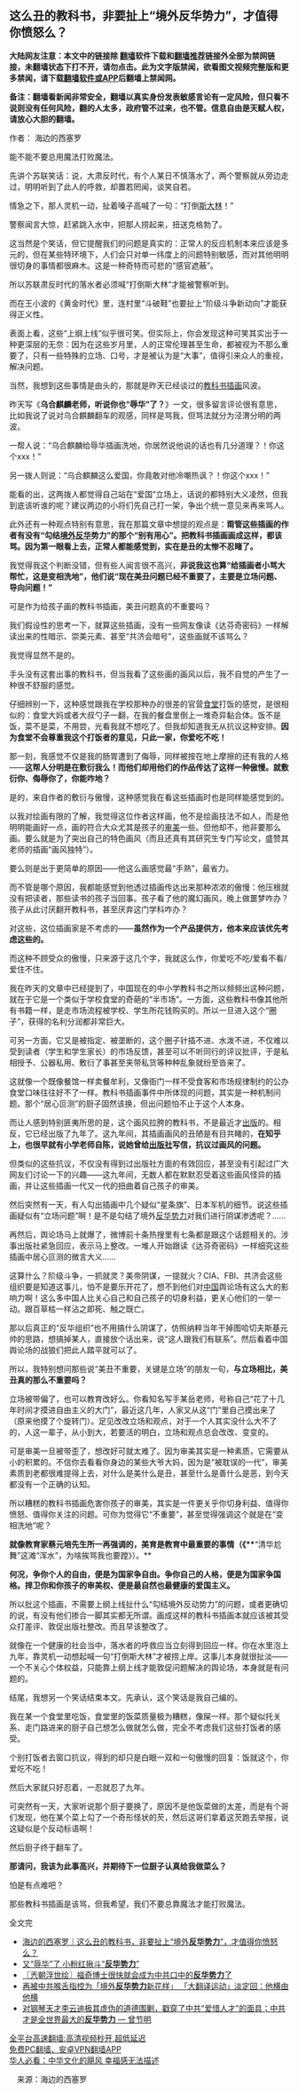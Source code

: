  <!-- 面包屑导航 --> <h2>这么丑的教科书，非要扯上“境外反华势力”，才值得你愤怒么？</h2> <p class="notice"><b>大陆网友注意：本文中的链接除 <a href="https://github.com/bannedbook/fanqiang" >翻墙</a>软件下载和<a href="https://github.com/killgcd/justmysocks/blob/master/README.md">翻墙推荐</a>链接外全部为禁网链接，未翻墙状态下打不开，请勿点击。此为文字版禁闻，欲看图文视频完整版和更多禁闻，请下载<a href="https://github.com/bannedbook/fanqiang">翻墙软件或APP</a>后翻墙上禁闻网。</p><p>备注：翻墙看新闻非常安全，翻墙以真实身份发表敏感言论有一定风险，但只看不说则没有任何风险，翻的人太多，政府管不过来，也不管。信息自由是天赋人权，请放心大胆的翻墙。</b></p>  <div class="entry"> <p>作者： 海边的西塞罗</p> <p>能不能不要总用魔法打败魔法。</p> <p>先讲个苏联笑话：说，大肃反时代，有个人某日不慎落水了，两个警察就从旁边走过，明明听到了此人的呼救，却置若罔闻，谈笑自若。</p> <p>情急之下，那人灵机一动，扯着嗓子高喊了一句：“打倒<span class='wp_keywordlink'><a href="https://www.bannedbook.org/forum2/topic1256.html" title="斯大林（上、中、下册）" target="_blank">斯大林</a></span>！”</p> <p>警察闻言大惊，赶紧跳入水中，把那人捞起来，扭送克格勃了。</p> <p>这当然是个笑话，但它提醒我们的问题是真实的：正常人的反应机制本来应该是多元的，但在某些特环境下，人们会只对单一纬度上的问题特别敏感，而对其他明明很切身的事情都很麻木。这是一种奇特而可悲的“感官遮蔽”。</p> <p>所以苏联肃反时代的落水者必须喊“打倒斯大林”才能被警察听到。</p> <p>而在王小波的《黄金时代》里，连村里“斗破鞋”也要扯上“阶级斗争新动向”才能获得正义性。</p> <p>表面上看，这些“上纲上线”似乎很可笑。但实际上，你会发现这种可笑其实出于一种更深层的无奈：因为在这些岁月里，人的正常伦理甚至生命，都被视为不那么重要了，只有一些特殊的立场、口号，才是被认为是“大事”，值得引来众人的重视，解决问题。</p> <p>当然，我想到这些事情是由头的，那就是昨天已经谈过的<a href="https://www.bannedbook.org/bnews/tag/%E6%95%99%E7%A7%91%E4%B9%A6/" class="st_tag internal_tag" rel="tag" title="标签 教科书 下的日志">教科书</a><a href="https://www.bannedbook.org/bnews/tag/%E6%8F%92%E7%94%BB/" class="st_tag internal_tag" rel="tag" title="标签 插画 下的日志">插画</a>风波。</p> <p>昨天写《<strong>乌合麒麟老师，听说你也“辱华”了？</strong>》一文，很多留言评论很有意思，比如我说了说对乌合麒麟翻车的观感，同样是骂我，但骂法就分为泾渭分明的两波。</p> <p>一帮人说：“乌合麒麟给辱华插画洗地，你居然说他说的话也有几分道理？！你这个xxx！”</p> <p>另一拨人则说：“乌合麒麟这么爱国，你竟敢对他冷嘲热讽？！你这个xxx！”</p> <p>能看的出，这两拨人都觉得自己站在“爱国”立场上，话说的都特别大义凌然，但我到底该听谁的呢？建议两边的小将们先自己打一架，争出个统一意见来再来骂人。</p>  <p>此外还有一种观点特别有意思，我在那篇文章中想提的观点是：<strong>甭管这些插画的作者有没有“勾结<a href="https://www.bannedbook.org/bnews/tag/%E5%A2%83%E5%A4%96/" class="st_tag internal_tag" rel="tag" title="标签 境外 下的日志">境外</a><a href="https://www.bannedbook.org/bnews/tag/%e5%8f%8d%e5%8d%8e/" class="st_tag internal_tag" rel="tag" title="标签 反华 下的日志">反华</a>势力”的那个“别有用心”。把教科书插画画成这样，都该骂。因为第一眼看上去，正常人都能感觉到，实在是丑的太惨不忍睹了。</strong></p> <p>我觉得我这个判断没错，但有些人闻言很不高兴，<strong>非说我这也算“给插画者小骂大帮忙，这是变相洗地”，他们说“现在美丑问题已经不重要了，主要是立场问题、导向问题！”</strong></p> <p>可是作为给孩子画的教科书插画，美丑问题真的不重要吗？</p> <p>我们假设性的思考一下，就算这些插画，没有一些网友像读《达芬奇密码》一样解读出来的性暗示、崇美元素、甚至“共济会暗号”，这些画就不该骂么？</p> <p>我觉得显然不是的。</p> <p>手头没有这套出事的教科书，但当我看了这些画的画风以后，我不自觉的产生了一种很不舒服的感觉。</p> <p>仔细辨别一下，这种感觉跟我在学校那种办的很差的官营<a href="https://www.bannedbook.org/bnews/tag/%e9%a3%9f%e5%a0%82/" class="st_tag internal_tag" rel="tag" title="标签 食堂 下的日志">食堂</a>打饭的感觉，是很相似的：食堂大妈或者大叔勺子一翻，在我的餐盘里倒上一堆奇异黏合体。饭不是饭，菜不是菜，不用尝，光看我就不想吃了。但我却知道我无从抗议这种安排。<strong>因为食堂不会尊重我这个打饭者的意见，只此一家，你爱吃不吃！</strong></p> <p>那一刻，我感觉不仅是我的肠胃遭到了侮辱，同样被按在地上摩擦的还有我的人格——<strong>这帮人分明是在敷衍我么！而他们却用他们的作品传达了这样一种傲慢。就敷衍你、侮辱你了，你能咋地？</strong></p> <p>是的，来自作者的敷衍与傲慢，这种感觉我在看这些插画时也是同样能感觉到的。</p> <p>以我对绘画有限的了解，我觉得这位作者这样画，他不是绘画技法不如人，而是他明明能画好一点，画的符合大众尤其是孩子的<a href="https://www.bannedbook.org/bnews/tag/%E5%AE%A1%E7%BE%8E/" class="st_tag internal_tag" rel="tag" title="标签 审美 下的日志">审美</a>一些。但他却不，他非要那么画。要么就是为了突出自己的特色画风（而且还真有其研究生专门写论文，盛赞其老师的插画“画风独特”）。</p> <p>要么则是出于更简单的原因——他这么画感觉最“手熟”，最省力。</p> <p>而不管是哪个原因，我都能感觉到他透过插画传达出来那种浓浓的傲慢：他压根就没有把读者，那些读书的孩子当回事。孩子看了他的魔幻画风，晚上做噩梦咋办？孩子从此讨厌翻开教科书，甚至厌弃这门学科咋办？</p> <p>对这些，这位插画家是不考虑的——<strong>虽然作为一个产品提供方，他本来应该优先考虑这些的。</strong></p> <p>而这种不顾受众的傲慢，只来源于这几个字，我就这么作，你爱吃不吃/爱看不看/爱住不住。</p>  <p>我在昨天的文章中已经提到了，中国现在的中小学教科书之所以频频出这种问题，就在于它是一个类似于学校食堂的奇葩的“半市场”。一方面，这些教科书像其他所有书籍一样，是走市场流程被学校、学生所花钱购买的。所以一旦进入这个“圈子”，获得的名利分润都非常巨大。</p> <p>可另一方面，它又是被指定、被垄断的，这个圈子针插不进、水泼不进，不仅难以受到读者（学生和学生家长）的市场反馈，甚至可以不听同行的评议批评，于是私相授予、公器私用、敷衍了事甚至夹带私货等种种乱象就纷至沓来了。</p> <p>这就像一个既像餐馆一样卖餐牟利，又像衙门一样不受食客和市场规律制约的公办食堂口味往往好不了一样。教科书插画事件中所体现的问题，其实是一种机制问题。那个“居心叵测”的厨子固然该换，但出问题怕不止于这个人本身。</p> <p>而让人感到特别匪夷所思的是，这个画风拉胯的教科书，不是最近才<a href="https://www.bannedbook.org/bnews/tag/%E5%87%BA%E7%89%88/" class="st_tag internal_tag" rel="tag" title="标签 出版 下的日志">出版</a>的。相反，它已经出版了九年了。这九年间，其插画画风的丑陋是有目共睹的，<strong>在知乎上，也很早就有小学老师自陈，说她曾给<a href="https://www.bannedbook.org/bnews/tag/%E5%87%BA%E7%89%88%E7%A4%BE/" class="st_tag internal_tag" rel="tag" title="标签 出版社 下的日志">出版社</a>写信，抗议过画风的问题。</strong></p> <p>但类似的这些抗议，不仅没有得到过出版社方面的有效回应，甚至没有引起过广大网友们讨论一下的兴趣——这九年间，无数人都在默默忍受着这些画风怪异的插画，并让这些插画一代又一代的扭曲着自己孩子的审美。</p> <p>然后突然有一天，有人勾出插画中几个疑似“星条旗”、日本军机的细节。说这些插画疑似有“立场问题”啊！是不是勾结了境外<a href="https://www.bannedbook.org/bnews/tag/%e5%8f%8d%e5%8d%8e%e5%8a%bf%e5%8a%9b/" class="st_tag internal_tag" rel="tag" title="标签 反华势力 下的日志">反华势力</a>对我们进行阴谋渗透呢？……</p> <p>再然后，舆论场马上就爆了，微博前十条热搜里有七条都是跟这个话题相关的。涉事出版社紧急回应，表示马上整改。一堆人开始跟读《达芬奇密码》一样细究这些插画中居心叵测的微言大义……</p> <p>这算什么？阶级斗争，一抓就灵？美帝阴谋，一提就火？CIA、FBI、共济会这些组织要是知道这事儿，怕不是要乐开花了，想不到他们对<span class='wp_keywordlink_affiliate'><a href="https://www.bannedbook.org/" title="中国" target="_blank">中国</a></span>舆论场有这么大的影响力啊！这么多中国人比关心自己和自己孩子的切身利益，更关心他们的一举一动。跟百草枯一样沾之即死、触之既亡。</p> <p>那以后真正的“反华组织”也不用搞什么阴谋了，仿照纳粹当年干掉图哈切夫斯基元帅的思路，想搞掉某人，直接放个话出来，说“这人跟我们有联系”。然后看着中国舆论场的战狼们把此人踏平就可以了。</p> <p>所以，我特别想问那些说“美丑不重要，关键是立场”的朋友一句，<strong>与立场相比，美丑真的那么不重要吗？</strong></p> <p>立场被带偏了，也可以教育改好么。你看知名写手某岳老师，号称自己“花了十几年时间才摸进自由主义的大门”，最近这几年，人家又从这“门”里自己摸出来了（原来他摸了个旋转门）。足见改改立场和观点，对于一个人其实没什么大不了的，人这一辈子，从小到大，若要活的明白，立场和观点总会改改、变变的。</p> <p>可是审美一旦被带歪了，想改好可就太难了。因为审美其实是一种素质，它需要从小的积累的。不信你去看看你身边的某些大爷大妈，因为是“被耽误的一代”，审美素质到老都很难提得上去，对什么是美什么是丑，甚至什么是善什么是恶，到今天都没有一个正确的认知。</p> <p>所以糟糕的教科书插画危害你孩子的审美，其实是一件更关乎你切身利益、值得你愤怒、值得你关注的问题。可你为觉得它“不重要”，甚至觉得强调这个就是在“变相洗地”呢？</p> <p><strong>就像教育家蔡元培先生所一再强调的，美育是教育中最重要的事情（《**</strong>“清华尬舞”这滩“浑水”，为啥挨骂我也要蹚》）。**</p>  <p><strong>何况，争你个人的自由，便是为国家争自由。争你自己的人格，便是为国家争国格。捍卫你和你孩子的审美权、便是最自然也最健康的爱国主义。</strong></p> <p>所以批这个插画，不需要上纲上线扯什么“勾结境外反动势力”的问题，或者更确切的说，有没有他们掺合一脚其实都无所谓。画成这样的教科书插画本就应该被其受众打差评、敦促出版社整改。而且早该整改了。</p> <p>就像在一个健康的社会当中，落水者的呼救应当立刻得到回应一样。你在水里泡上九年，靠灵机一动想起喊一句“打倒斯大林”才被捞上岸。这事儿本身就很扯淡——一个不关心个体权益，只能靠上纲上线才能敦促问题解决的舆论场，本身就是有问题的。</p> <p>结尾，我想另一个笑话结束本文。先承认，这个笑话是我自己编的。</p> <p>我在某一个食堂里吃饭，食堂里的饭菜质量极为糟糕，像屎一样。那个疑似托关系、走门路进来的厨子自己想怎么做就怎么做，完全不考虑我们这些打饭者的感受。</p> <p>个别打饭者去窗口抗议，得到的却只是白眼一双和一句傲慢的回复：饭就这个，你爱吃不吃！</p> <p>然后大家就只好忍着，一忍就忍了九年。</p> <p>可突然有一天，大家听说那个厨子要换了，原因不是他饭菜做的太差，而是有个哥们发现，他在某个菜上勾了一个奇形怪状的芡，然后这哥们拿着这芡跑去举报，说这疑似是个反动标语啊！</p> <p>然后厨子终于翻车了。</p> <p><strong>那请问，我该为此事高兴，并期待下一位厨子认真给我做菜么？</strong></p> <p>怕是有点难吧？</p> <p>那些教科书插画是该骂，但我希望，我们不要总靠魔法才能打败魔法。</p> <p>全文完</p> <div id="taboola-mid-1"></div>  <ul class='op-related-articles' title='相关阅读'> <li><a href='https://www.bannedbook.org/bnews/baitai/20220530/1739392.html' target='_blank'>海边的西塞罗｜这么丑的教科书，非要扯上“境外<b>反华势力</b>”，才值得你愤怒么？</a></li> <li><a href='https://www.bannedbook.org/bnews/renquan/20220529/1738918.html' target='_blank'>又“辱华”了 小粉红揪斗“<b>反华势力</b>”</a></li> <li><a href='https://www.bannedbook.org/bnews/ssgc/20220507/1729598.html' target='_blank'>〖兲朝浮世绘〗福奇博士很快就会成为中共口中的<b>反华势力</b>了</a></li> <li><a href='https://www.bannedbook.org/bnews/headline/20220331/1712412.html' target='_blank'>再被中共喉舌指控为「境外<b>反华势力</b>新花样」 「大翻译运动」淡定回：他横由他横</a></li> <li><a href='https://www.bannedbook.org/bnews/comments/20211109/1650012.html' target='_blank'>对钢琴天才李云迪极其虚伪的道德围剿，戳穿了中共“爱惜人才”的面具；中共才是全世界最大的<b>反华势力</b> — 曾节明</a></li> </ul> <p class="texttj"> <a href="https://github.com/bannedbook/fanqiang/wiki/V2ray%E6%9C%BA%E5%9C%BA" target="_blank">全平台高速翻墙:高清视频秒开,超低延迟</a><br/> <a href="https://github.com/bannedbook/fanqiang/wiki/%E7%A6%81%E9%97%BB%E7%BD%91%E5%AE%89%E5%8D%93%E7%BF%BB%E5%A2%99%E6%96%B0%E9%97%BBAPP" target="_blank">免费PC翻墙、安卓VPN翻墙APP</a><br/> <a href="https://www.bannedbook.org/bnews/comments/20220220/1694796.html" target="_blank">华人必看：中华文化的飓风 幸福感无法描述</a> </p> <p class="src-info">　来源：海边的西塞罗 </p><a name='sharetosocial'></a>  <div style="margin-bottom:5px;padding-bottom:5px;clear:both"> <div id="archive-pix-1" class="banner-ads"> <!-- AuctionX Display platform tag START --> <div id="27602x728x90x621x_ADSLOT1" clicktrack="%%CLICK_URL_ESC%%"></div>  <!-- AuctionX Display platform tag END --> </div> <div id="archive-pix-2" class="banner-ads"> <!-- AuctionX Display platform tag START --> <div id="27556x300x250x621x_ADSLOT1" clicktrack="%%CLICK_URL_ESC%%" style="margin:0 auto;text-align:center"></div>  <!-- AuctionX Display platform tag END --> </div> </div>  <div id="archive-pix-1" class="banner-ads"> <!-- AuctionX Display platform tag START --> <div id="27603x728x90x621x_ADSLOT1" clicktrack="%%CLICK_URL_ESC%%"></div>  <!-- AuctionX Display platform tag END --> </div> </div><!--END ENTRY--> 